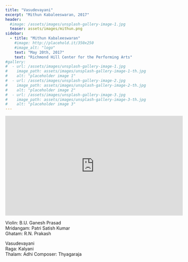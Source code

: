 ```yaml
---
title: "Vasudevayani"
excerpt: "Mithun Kabaleeswaran, 2017"
header:
  #image: /assets/images/unsplash-gallery-image-1.jpg
  teaser: assets/images/mithun.png
sidebar:
  - title: "Mithun Kabaleeswaran"
    #image: http://placehold.it/350x250
    #image_alt: "logo"
    text: "May 20th, 2017"
    text: "Richmond Hill Center for the Performing Arts"
#gallery:
#  - url: /assets/images/unsplash-gallery-image-1.jpg
#    image_path: assets/images/unsplash-gallery-image-1-th.jpg
#    alt: "placeholder image 1"
#  - url: /assets/images/unsplash-gallery-image-2.jpg
#    image_path: assets/images/unsplash-gallery-image-2-th.jpg
#    alt: "placeholder image 2"
#  - url: /assets/images/unsplash-gallery-image-3.jpg
#    image_path: assets/images/unsplash-gallery-image-3-th.jpg
#    alt: "placeholder image 3"
---
```

<iframe width="560" height="315" src="https://www.youtube.com/embed/orlE3Lu1ejY?si=Ys03uDnfKtf0K0jA&amp;start=849" title="YouTube video player" frameborder="0" allow="accelerometer; autoplay; clipboard-write; encrypted-media; gyroscope; picture-in-picture; web-share" referrerpolicy="strict-origin-when-cross-origin" allowfullscreen></iframe>

Violin: B.U. Ganesh Prasad  
Mridangam: Patri Satish Kumar  
Ghatam: R.N. Prakash  


Vasudevayani  
Raga: Kalyani  
Thalam: Adhi
Composer: Thyagaraja
